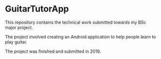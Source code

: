 # GuitarTutorApp
This repository contains the technical work submitted towards my BSc major project.

The project involved creating an Android application to help people learn to play guitar.

The project was finished and submitted in 2019.
